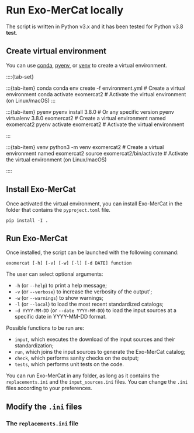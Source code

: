 # Run Exo-MerCat locally

The script is written in Python v3.x and it has been tested for Python v3.8 **test**.

## Create virtual environment

You can use [conda](https://conda.io/projects/conda/en/latest/user-guide/getting-started.html), [pyenv](https://github.com/pyenv/pyenv), or [venv](https://docs.python.org/3/library/venv.html) to create a virtual environment.


::::{tab-set}

:::{tab-item} conda
    conda env create -f environment.yml #  Create a virtual environment
    conda activate exomercat2 # Activate the virtual environment (on Linux/macOS)
:::

:::{tab-item} pyenv
    pyenv install 3.8.0  # Or any specific version
    pyenv virtualenv 3.8.0 exomercat2  # Create a virtual environment named exomercat2
    pyenv activate exomercat2  # Activate the virtual environment

:::

:::{tab-item} venv
    python3 -m venv exomercat2  # Create a virtual environment named exomercat2
    source exomercat2/bin/activate  # Activate the virtual environment (on Linux/macOS)

::::

## Install Exo-MerCat

Once activated the virtual environment, you can install Exo-MerCat in the folder that contains the `pyproject.toml` file.

```{code}
pip install -I .
```

## Run Exo-MerCat


 Once installed, the script can be launched with the following command:

```{code}
exomercat [-h] [-v] [-w] [-l] [-d DATE] function
```

The user can select optional arguments: 

- `-h` (or `--help`) to print a help message; 
- `-v` (or `--verbose`) to increase the verbosity of the output';
- `-w` (or `--warnings`) to show warnings;
- `-l` (or `--local`) to load the most recent standardized catalogs;
- `-d YYYY-MM-DD` (or `--date YYYY-MM-DD`) to load the input sources at a specific date in YYYY-MM-DD format.

Possible functions to be run are: 
- `input`, which executes the download of the input sources and their standardization; 
- `run`, which joins the input sources to generate the Exo-MerCat catalog; 
- `check`, which performs sanity checks on the output; 
- `tests`, which performs unit tests on the code.


You can run Exo-MerCat in any folder, as long as it contains the `replacements.ini` and the `input_sources.ini` files. You can change the `.ini` files according to your preferences.

## Modify the `.ini` files

### The `replacements.ini` file

